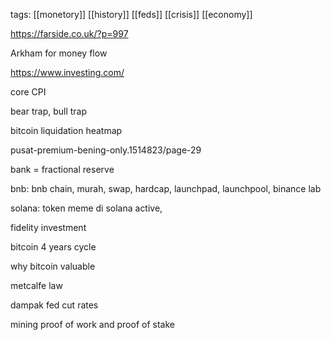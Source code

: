 


tags: [[monetory]] [[history]] [[feds]] [[crisis]] [[economy]]


https://farside.co.uk/?p=997

Arkham for money flow

https://www.investing.com/


core CPI

bear trap, bull trap


bitcoin liquidation heatmap

pusat-premium-bening-only.1514823/page-29


bank = fractional reserve

bnb: bnb chain, murah, swap, hardcap, launchpad, launchpool, binance lab

solana: token meme di solana active, 


fidelity investment

bitcoin 4 years cycle


why bitcoin valuable


metcalfe law

dampak fed cut rates



mining
proof of work and proof of stake